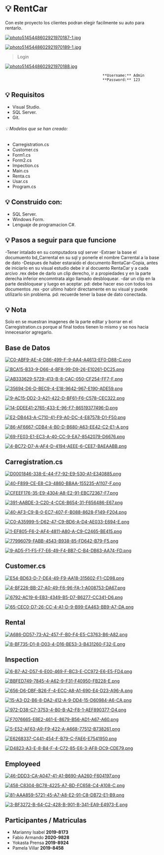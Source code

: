 # :bulb: RentCar
Con este proyecto los clientes podran elegir facilmente su auto para rentarlo.

[![photo5145448602921970187-1.jpg](https://i.postimg.cc/D0frfYD9/photo5145448602921970187-1.jpg)](https://postimg.cc/S252DVmd)

[![photo5145448602921970189-1.jpg](https://i.postimg.cc/x8dmVNNY/photo5145448602921970189-1.jpg)](https://postimg.cc/mz0kQDS6)

> Login

[![photo5145448602921970188.jpg](https://i.postimg.cc/SxKzXMgM/photo5145448602921970188.jpg)](https://postimg.cc/tYLgwYQq)

                                                **Username:** Admin
                                                **Password:** 123


## :bulb: Requisitos
- Visual Studio.
- SQL Server.
- Git.

###### :bulb: Modelos que se han creado:
- Carregistration.cs
- Customer.cs
- Form1.cs
- Form2.cs
- Impection.cs
- Main.cs
- Renta.cs
- Usar.cs
- Program.cs

## :bulb: Construido con:
- SQL Server.
- Windows Form.
- Lenguaje de programacion C#.

## :bulb: Pasos a seguir para que funcione
-Tener intalado en su computadora sql server
-Extraer la base el documuento bd_Carrental en su sql y ponerle el nombre Carrental a la base de dato
-Despues de haber estaraido el documento RentaCar-Copia, antes de iniciarlo en su visual estudio debe ir al docuento RentaCar y a cada arcivo .rex debe de darlo un clip derecho, ir a propiedades y en la parte derecha inferior encomntrata algo llamado desbloquear.
-dar un clip en la parte desbloquear y luego en aceptar. pd: debe hacer eso con todos los documentos .rex
-por ultimo habrir directamente en su visual y puede utilizarlo sin problema. pd: recuerde tener la base de dato conectada.

## :bulb: Nota
Solo en se muestran imagenes de la parte editar y borrar en el Carregistration.cs porque al final todos tienen lo mismo y se nos hacia innecesarior agregarlo.

## Base de Datos 

[![C0-ABF9-AE-4-D86-499-F-9-AA4-A4613-EF0-D88-C.png](https://i.postimg.cc/gk2WMqF0/C0-ABF9-AE-4-D86-499-F-9-AA4-A4613-EF0-D88-C.png)](https://postimg.cc/jCmm2fjV)

[![BCA15-B33-9-D66-4-BF8-99-D9-26-E10261-DC25.png](https://i.postimg.cc/59m7khbB/BCA15-B33-9-D66-4-BF8-99-D9-26-E10261-DC25.png)](https://postimg.cc/mhtyP6ck)

[![AB333629-5729-413-B-8-CAC-050-CF254-FF7-F.png](https://i.postimg.cc/hjsLpqTh/AB333629-5729-413-B-8-CAC-050-CF254-FF7-F.png)](https://postimg.cc/ZB9v52fh)

[![35694-D6-D-BEC9-4-E18-9642-967-E190-ADE59.png](https://i.postimg.cc/RhGg6HXs/35694-D6-D-BEC9-4-E18-9642-967-E190-ADE59.png)](https://postimg.cc/JHDNSGwZ)

[![9-AC15-DD2-3-A21-422-D-BF61-F6-C578-CEC322.png](https://i.postimg.cc/C566r8kZ/9-AC15-DD2-3-A21-422-D-BF61-F6-C578-CEC322.png)](https://postimg.cc/JHZqGGTm)
 
[![14-DDEE41-2765-433-E-96-F7-86519377496-D.png](https://i.postimg.cc/MKvLMsJ1/14-DDEE41-2765-433-E-96-F7-86519377496-D.png)](https://postimg.cc/HV1zF9xL)

[![E2-DB443-A-C710-41-F9-A0-DC-4-E87578-D1-F50.png](https://i.postimg.cc/MGb32N1J/E2-DB443-A-C710-41-F9-A0-DC-4-E87578-D1-F50.png)](https://postimg.cc/xk83Lss6)

[![86-AF6667-CDB4-4-B0-D-B680-A63-EE42-C2-E1-A.png](https://i.postimg.cc/7hcmnkr0/86-AF6667-CDB4-4-B0-D-B680-A63-EE42-C2-E1-A.png)](https://postimg.cc/xNvv9BC1)

[![69-FE03-E1-EC3-A-40-CC-9-EA7-8542079-D6676.png](https://i.postimg.cc/wjD0LZfR/69-FE03-E1-EC3-A-40-CC-9-EA7-8542079-D6676.png)](https://postimg.cc/Xr7f0H0n)

[![4-BC72-D7-A-AF4-D-4194-AEEE-6-CEE7-BAEAABB.png](https://i.postimg.cc/J0yQn2Hn/4-BC72-D7-A-AF4-D-4194-AEEE-6-CEE7-BAEAABB.png)](https://postimg.cc/sGrWHKcd)

## Carregistration.cs

[![D0001846-338-E-44-F7-92-E9-530-A1-E340885.png](https://i.postimg.cc/NfCkTYk0/D0001846-338-E-44-F7-92-E9-530-A1-E340885.png)](https://postimg.cc/GHYDwWN0)

[![40-F899-CE-E8-C3-4860-BBAA-155235-A1107-F.png](https://i.postimg.cc/65PCqcB2/40-F899-CE-E8-C3-4860-BBAA-155235-A1107-F.png)](https://postimg.cc/VdjJHjrm)

[![CFEEF176-35-E9-4304-A8-E2-91-EBC72367-F7.png](https://i.postimg.cc/s2dS92Q3/CFEEF176-35-E9-4304-A8-E2-91-EBC72367-F7.png)](https://postimg.cc/hXsfKc1Y)

[![391-AABDE-3-C20-4-CC6-B654-31-F656486-E67.png](https://i.postimg.cc/d1nyYmW0/391-AABDE-3-C20-4-CC6-B654-31-F656486-E67.png)](https://postimg.cc/N99M8Tvh)

[![40-AF3-C9-B-0-EC7-407-F-B088-8628-F149-F204.png](https://i.postimg.cc/L5bgq4FK/40-AF3-C9-B-0-EC7-407-F-B088-8628-F149-F204.png)](https://postimg.cc/D41wHTzB)

[![C0-A35999-5-D62-47-C9-BD6-A-D4-AE033-E694-E.png](https://i.postimg.cc/zX4R8fkT/C0-A35999-5-D62-47-C9-BD6-A-D4-AE033-E694-E.png)](https://postimg.cc/zVSfk86f)
   
[![1-EF805-F6-2-AF4-4811-A80-A-C9-C2465-BE415.png](https://i.postimg.cc/7Z7J6yBd/1-EF805-F6-2-AF4-4811-A80-A-C9-C2465-BE415.png)](https://postimg.cc/xXf1xBV3)

[![77996079-FABB-4543-B938-85-FD642-B79-F5.png](https://i.postimg.cc/mDdtqZDz/77996079-FABB-4543-B938-85-FD642-B79-F5.png)](https://postimg.cc/phFW5HKR)

[![9-AD5-F1-F5-F7-E6-49-F4-BB7-C-B4-DB63-AA74-FD.png](https://i.postimg.cc/X7BpHb0q/9-AD5-F1-F5-F7-E6-49-F4-BB7-C-B4-DB63-AA74-FD.png)](https://postimg.cc/1fPmXbX1)
    
## Customer.cs

[![E54-BD63-D-7-DE4-49-F9-AA18-315602-F1-CD98.png](https://i.postimg.cc/6pGbpyxK/E54-BD63-D-7-DE4-49-F9-AA18-315602-F1-CD98.png)](https://postimg.cc/DSnPCfzp)

[![4-BF226-BB-27-A0-49-F6-96-FA-1-A008753-DA67.png](https://i.postimg.cc/4dXWPP74/4-BF226-BB-27-A0-49-F6-96-FA-1-A008753-DA67.png)](https://postimg.cc/1gY05prb)

[![6792-AC19-6-EB3-4349-B5-D7-B6277-CC341-D6.png](https://i.postimg.cc/7hWXxyBb/6792-AC19-6-EB3-4349-B5-D7-B6277-CC341-D6.png)](https://postimg.cc/LgjjTGFM)

[![65-CEC0-D7-26-CC-4-A1-D-9-B99-EA463-BB9-A7-DA.png](https://i.postimg.cc/RVwgHqZL/65-CEC0-D7-26-CC-4-A1-D-9-B99-EA463-BB9-A7-DA.png)](https://postimg.cc/TpYj8dmK)

## Rental

[![A686-DD57-73-A2-457-F-B0-F4-E5-C3763-B6-A82.png](https://i.postimg.cc/Y0ZTqP82/A686-DD57-73-A2-457-F-B0-F4-E5-C3763-B6-A82.png)](https://postimg.cc/9wPLLJvs)

[![8-BF735-D1-8-D03-4-D16-BE53-3-B431260-F32-E.png](https://i.postimg.cc/MKfhrWKn/8-BF735-D1-8-D03-4-D16-BE53-3-B431260-F32-E.png)](https://postimg.cc/3d7SkQGh)

## Inspection

[![6-B7-A2-D57-6-E00-469-F-BC3-E-CC972-E6-E5-FD4.png](https://i.postimg.cc/Y9kWTqHM/6-B7-A2-D57-6-E00-469-F-BC3-E-CC972-E6-E5-FD4.png)](https://postimg.cc/7Csh24hW)

[![BBFED749-7845-4-A62-9-F31-F40950-FB228-E.png](https://i.postimg.cc/V6RCwQfM/BBFED749-7845-4-A62-9-F31-F40950-FB228-E.png)](https://postimg.cc/YGv9NPmq)

[![656-D6-DBF-B26-F-4-ECC-A8-A1-690-E4-D23-A96-A.png](https://i.postimg.cc/sxHGBYZg/656-D6-DBF-B26-F-4-ECC-A8-A1-690-E4-D23-A96-A.png)](https://postimg.cc/zHWG6Rjs)

[![15-A3-D2-B6-8-DA2-412-A-9-DD4-15-D60984-A6-CA.png](https://i.postimg.cc/Fs1JMB2d/15-A3-D2-B6-8-DA2-412-A-9-DD4-15-D60984-A6-CA.png)](https://postimg.cc/0bRQmc5P)

[![972-D38-C7-3753-4-B0-B-A2-F8-1-AEF890377-D4.png](https://i.postimg.cc/LskqkKZ7/972-D38-C7-3753-4-B0-B-A2-F8-1-AEF890377-D4.png)](https://postimg.cc/8F5PDY4B)

[![F7076665-EBE2-461-E-8679-B56-AD1-A67-A60.png](https://i.postimg.cc/90kzXcv4/F7076665-EBE2-461-E-8679-B56-AD1-A67-A60.png)](https://postimg.cc/jnzRZYqK)

[![5-E52-AF63-A9-F9-422-A-A668-77512-B738261.png](https://i.postimg.cc/JhQnDNfC/5-E52-AF63-A9-F9-422-A-A668-77512-B738261.png)](https://postimg.cc/JyGmSk7p)

[![E6268337-C441-454-F-B79-C-FAE6-E7541950.png](https://i.postimg.cc/RZ5Vgp9z/E6268337-C441-454-F-B79-C-FAE6-E7541950.png)](https://postimg.cc/rKjkmJKh)

[![D4823-A3-E-8-B4-F-4-C72-85-E6-3-AF8-DC9-CDE79.png](https://i.postimg.cc/QMNBqYkd/D4823-A3-E-8-B4-F-4-C72-85-E6-3-AF8-DC9-CDE79.png)](https://postimg.cc/DSDyvgM9)

## Employeed 

[![46-DDD3-CA-A047-41-A1-B690-AA260-F604197.png](https://i.postimg.cc/RFMTKTq7/46-DDD3-CA-A047-41-A1-B690-AA260-F604197.png)](https://postimg.cc/4KStTV6y)

[![458-C8304-BC78-4225-A7-BD-FC658-C4-A108-C.png](https://i.postimg.cc/TYZqCxpY/458-C8304-BC78-4225-A7-BD-FC658-C4-A108-C.png)](https://postimg.cc/zVFgG9C9)

[![81-AAA859-5721-45-A7-A8-E2-91-C8-DB72-E1-B9.png](https://i.postimg.cc/KzqtLS6b/81-AAA859-5721-45-A7-A8-E2-91-C8-DB72-E1-B9.png)](https://postimg.cc/sQWBd8fH)

[![3-BF3272-B-64-C2-428-B-901-B-341-EA9-E4973-E.png](https://i.postimg.cc/rpq4Pwcc/3-BF3272-B-64-C2-428-B-901-B-341-EA9-E4973-E.png)](https://postimg.cc/pm1y9xp1)


## Participantes        /    Matriculas
- Marianny Isabel           **2019-8173**
- Fabio Armando             **2020-9828**
- Yokasta Prensa            **2019-8924**
- Pamela Villar             **2019-8458**


